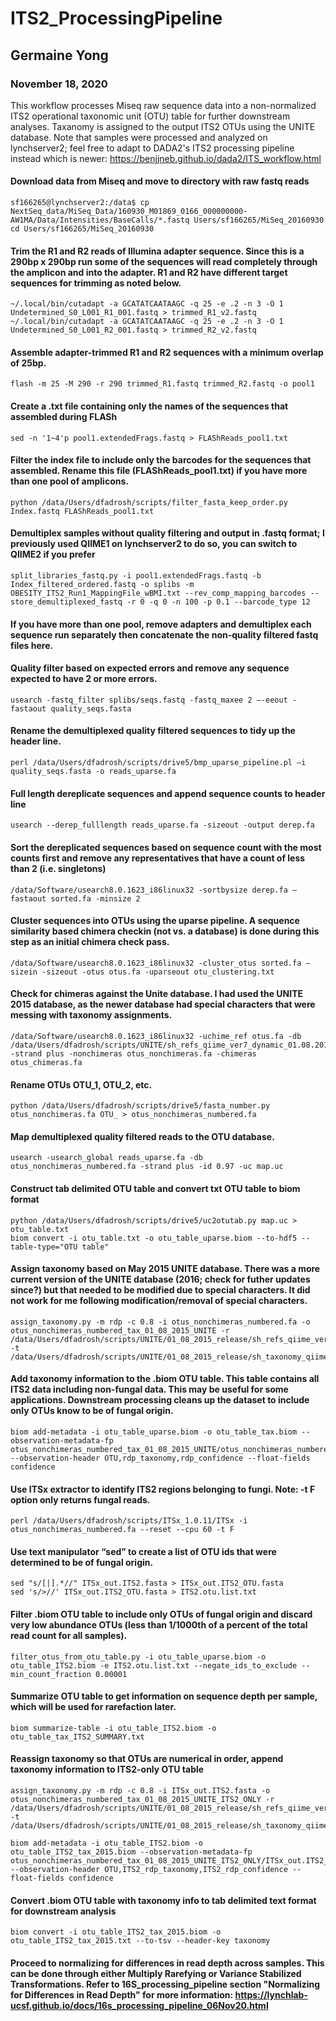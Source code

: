 # ITS2_ProcessingPipeline
## Germaine Yong
### November 18, 2020

This workflow processes Miseq raw sequence data into a non-normalized ITS2 operational taxonomic unit (OTU) table for further downstream analyses. Taxanomy is assigned to the output ITS2 OTUs using the UNITE database. Note that samples were processed and analyzed on lynchserver2; feel free to adapt to DADA2's ITS2 processing pipeline instead which is newer: https://benjjneb.github.io/dada2/ITS_workflow.html

#### Download data from Miseq and move to directory with raw fastq reads
```{r setup, include=FALSE}
sf166265@lynchserver2:/data$ cp NextSeq_data/MiSeq_Data/160930_M01869_0166_000000000-AW1MA/Data/Intensities/BaseCalls/*.fastq Users/sf166265/MiSeq_20160930
cd Users/sf166265/MiSeq_20160930
```

#### Trim the R1 and R2 reads of Illumina adapter sequence. Since this is a 290bp x 290bp run some of the sequences will read completely through the amplicon and into the adapter. R1 and R2 have different target sequences for trimming as noted below.
```{r}
~/.local/bin/cutadapt -a GCATATCAATAAGC -q 25 -e .2 -n 3 -O 1 Undetermined_S0_L001_R1_001.fastq > trimmed_R1_v2.fastq
~/.local/bin/cutadapt -a GCATATCAATAAGC -q 25 -e .2 -n 3 -O 1 Undetermined_S0_L001_R2_001.fastq > trimmed_R2_v2.fastq
```

#### Assemble adapter-trimmed R1 and R2 sequences with a minimum overlap of 25bp.
```{r}
flash -m 25 -M 290 -r 290 trimmed_R1.fastq trimmed_R2.fastq -o pool1
```

#### Create a .txt file containing only the names of the sequences that assembled during FLASh
```{r}
sed -n '1~4'p pool1.extendedFrags.fastq > FLAShReads_pool1.txt
```

#### Filter the index file to include only the barcodes for the sequences that assembled. Rename this file (FLAShReads_pool1.txt) if you have more than one pool of amplicons.
``` {r}
python /data/Users/dfadrosh/scripts/filter_fasta_keep_order.py Index.fastq FLAShReads_pool1.txt
```

#### Demultiplex samples without quality filtering and output in .fastq format; I previously used QIIME1 on lynchserver2 to do so, you can switch to QIIME2 if you prefer
```{r}
split_libraries_fastq.py -i pool1.extendedFrags.fastq -b Index_filtered_ordered.fastq -o splibs -m OBESITY_ITS2_Run1_MappingFile_wBMI.txt --rev_comp_mapping_barcodes --store_demultiplexed_fastq -r 0 -q 0 -n 100 -p 0.1 --barcode_type 12
```

#### If you have more than one pool, remove adapters and demultiplex each sequence run separately then concatenate the non-quality filtered fastq files here.

#### Quality filter based on expected errors and remove any sequence expected to have 2 or more errors.
```{r}
usearch -fastq_filter splibs/seqs.fastq -fastq_maxee 2 –-eeout -fastaout quality_seqs.fasta
```

#### Rename the demultiplexed quality filtered sequences to tidy up the header line.
```{r}
perl /data/Users/dfadrosh/scripts/drive5/bmp_uparse_pipeline.pl –i quality_seqs.fasta -o reads_uparse.fa
```

#### Full length dereplicate sequences and append sequence counts to header line
```{r}
usearch --derep_fulllength reads_uparse.fa -sizeout -output derep.fa
```

#### Sort the dereplicated sequences based on sequence count with the most counts first and remove any representatives that have a count of less than 2 (i.e. singletons) 
```{r}
/data/Software/usearch8.0.1623_i86linux32 -sortbysize derep.fa –fastaout sorted.fa -minsize 2
```

#### Cluster sequences into OTUs using the uparse pipeline. A sequence similarity based chimera checkin (not vs. a database) is done during this step as an initial chimera check pass.
```{r}
/data/Software/usearch8.0.1623_i86linux32 -cluster_otus sorted.fa –sizein -sizeout -otus otus.fa -uparseout otu_clustering.txt
```

#### Check for chimeras against the Unite database. I had used the UNITE 2015 database, as the newer database had special characters that were messing with taxonomy assignments.
```{r}
/data/Software/usearch8.0.1623_i86linux32 -uchime_ref otus.fa -db /data/Users/dfadrosh/scripts/UNITE/sh_refs_qiime_ver7_dynamic_01.08.2015.fasta -strand plus -nonchimeras otus_nonchimeras.fa -chimeras otus_chimeras.fa
```

#### Rename OTUs OTU_1, OTU_2, etc.
```{r}
python /data/Users/dfadrosh/scripts/drive5/fasta_number.py otus_nonchimeras.fa OTU_ > otus_nonchimeras_numbered.fa
```

#### Map demultiplexed quality filtered reads to the OTU database.
```{r}
usearch -usearch_global reads_uparse.fa -db otus_nonchimeras_numbered.fa -strand plus -id 0.97 -uc map.uc
```

#### Construct tab delimited OTU table and convert txt OTU table to biom format
```{r}
python /data/Users/dfadrosh/scripts/drive5/uc2otutab.py map.uc > otu_table.txt
biom convert -i otu_table.txt -o otu_table_uparse.biom --to-hdf5 --table-type="OTU table"
```

#### Assign taxonomy based on May 2015 UNITE database. There was a more current version of the UNITE database (2016; check for futher updates since?) but that needed to be modified due to special characters. It did not work for me following modification/removal of special characters.
```{r}
assign_taxonomy.py -m rdp -c 0.8 -i otus_nonchimeras_numbered.fa -o otus_nonchimeras_numbered_tax_01_08_2015_UNITE -r /data/Users/dfadrosh/scripts/UNITE/01_08_2015_release/sh_refs_qiime_ver7_dynamic_01.08.2015.fasta -t
/data/Users/dfadrosh/scripts/UNITE/01_08_2015_release/sh_taxonomy_qiime_ver7_dynamic_01.08.2015.txt
```

#### Add taxonomy information to the .biom OTU table. This table contains all ITS2 data including non-fungal data. This may be useful for some applications. Downstream processing cleans up the dataset to include only OTUs know to be of fungal origin.
```{r}
biom add-metadata -i otu_table_uparse.biom -o otu_table_tax.biom --observation-metadata-fp otus_nonchimeras_numbered_tax_01_08_2015_UNITE/otus_nonchimeras_numbered_tax_assignments.txt --observation-header OTU,rdp_taxonomy,rdp_confidence --float-fields confidence
```

#### Use ITSx extractor to identify ITS2 regions belonging to fungi. Note: -t F option only returns fungal reads.
```{r}
perl /data/Users/dfadrosh/scripts/ITSx_1.0.11/ITSx -i otus_nonchimeras_numbered.fa --reset --cpu 60 -t F
```

#### Use text manipulator “sed” to create a list of OTU ids that were determined to be of fungal origin.
```{r}
sed "s/[|].*//" ITSx_out.ITS2.fasta > ITSx_out.ITS2_OTU.fasta
sed 's/>//' ITSx_out.ITS2_OTU.fasta > ITS2.otu.list.txt
```

#### Filter .biom OTU table to include only OTUs of fungal origin and discard very low abundance OTUs (less than 1/1000th of a percent of the total read count for all samples).
```{r}
filter_otus_from_otu_table.py -i otu_table_uparse.biom -o otu_table_ITS2.biom -e ITS2.otu.list.txt --negate_ids_to_exclude --min_count_fraction 0.00001
```

#### Summarize OTU table to get information on sequence depth per sample, which will be used for rarefaction later.
```{r}
biom summarize-table -i otu_table_ITS2.biom -o otu_table_tax_ITS2_SUMMARY.txt
```

#### Reassign taxonomy so that OTUs are numerical in order, append taxonomy information to ITS2-only OTU table
```{r}
assign_taxonomy.py -m rdp -c 0.8 -i ITSx_out.ITS2.fasta -o otus_nonchimeras_numbered_tax_01_08_2015_UNITE_ITS2_ONLY -r /data/Users/dfadrosh/scripts/UNITE/01_08_2015_release/sh_refs_qiime_ver7_dynamic_01.08.2015.fasta -t
/data/Users/dfadrosh/scripts/UNITE/01_08_2015_release/sh_taxonomy_qiime_ver7_dynamic_01.08.2015.txt

biom add-metadata -i otu_table_ITS2.biom -o otu_table_ITS2_tax_2015.biom --observation-metadata-fp otus_nonchimeras_numbered_tax_01_08_2015_UNITE_ITS2_ONLY/ITSx_out.ITS2_tax_assignments.txt --observation-header OTU,ITS2_rdp_taxonomy,ITS2_rdp_confidence --float-fields confidence
```

#### Convert .biom OTU table with taxonomy info to tab delimited text format for downstream analysis
```{r}
biom convert -i otu_table_ITS2_tax_2015.biom -o otu_table_ITS2_tax_2015.txt --to-tsv --header-key taxonomy
```

#### Proceed to normalizing for differences in read depth across samples. This can be done through either Multiply Rarefying or Variance Stabilized Transformations. Refer to 16S_processing_pipeline section "Normalizing for Differences in Read Depth" for more information: https://lynchlab-ucsf.github.io/docs/16s_processing_pipeline_06Nov20.html 
